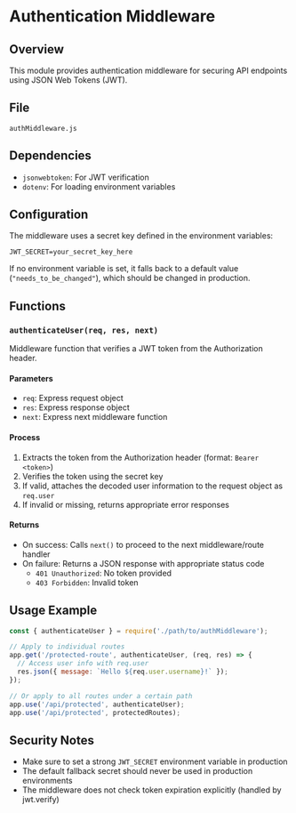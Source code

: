 # Authentication Middleware

## Overview
This module provides authentication middleware for securing API endpoints using JSON Web Tokens (JWT).

## File
`authMiddleware.js`

## Dependencies
- `jsonwebtoken`: For JWT verification
- `dotenv`: For loading environment variables

## Configuration
The middleware uses a secret key defined in the environment variables:
```
JWT_SECRET=your_secret_key_here
```

If no environment variable is set, it falls back to a default value (`"needs_to_be_changed"`), which should be changed in production.

## Functions

### `authenticateUser(req, res, next)`
Middleware function that verifies a JWT token from the Authorization header.

#### Parameters
- `req`: Express request object
- `res`: Express response object
- `next`: Express next middleware function

#### Process
1. Extracts the token from the Authorization header (format: `Bearer <token>`)
2. Verifies the token using the secret key
3. If valid, attaches the decoded user information to the request object as `req.user`
4. If invalid or missing, returns appropriate error responses

#### Returns
- On success: Calls `next()` to proceed to the next middleware/route handler
- On failure: Returns a JSON response with appropriate status code
  - `401 Unauthorized`: No token provided
  - `403 Forbidden`: Invalid token

## Usage Example
```javascript
const { authenticateUser } = require('./path/to/authMiddleware');

// Apply to individual routes
app.get('/protected-route', authenticateUser, (req, res) => {
  // Access user info with req.user
  res.json({ message: `Hello ${req.user.username}!` });
});

// Or apply to all routes under a certain path
app.use('/api/protected', authenticateUser);
app.use('/api/protected', protectedRoutes);
```

## Security Notes
- Make sure to set a strong `JWT_SECRET` environment variable in production
- The default fallback secret should never be used in production environments
- The middleware does not check token expiration explicitly (handled by jwt.verify)
